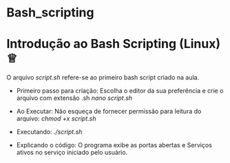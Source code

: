 # Bash_scripting
# Introdução ao Bash Scripting (Linux) ♕

O arquivo *script.sh* refere-se ao primeiro bash script criado na aula.

- Primeiro passo para criação:
Escolha o editor da sua preferência e crie o arquivo com extensão .sh
*nano script.sh*

- Ao Executar:
Não esqueça de fornecer permissão para leitura do arquivo:
*chmod +x script.sh*

- Executando:
*./script.sh*

- Explicando o código:
O programa exibe as portas abertas e Serviços ativos no serviço iniciado pelo usuário.
